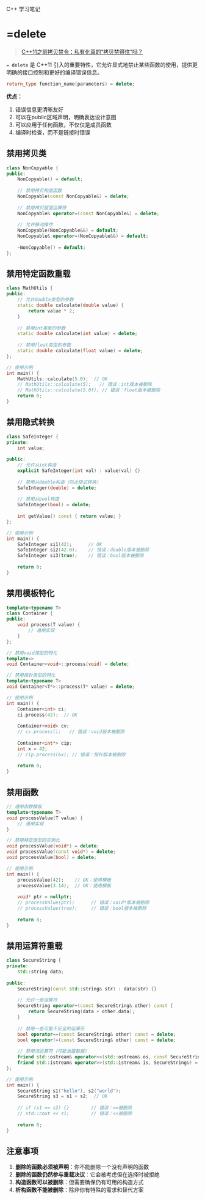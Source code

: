 
C++ 学习笔记

# =delete
> [C++11之前拷贝禁令：私有化真的“拷贝禁得住”吗？](https://mp.weixin.qq.com/s?__biz=Mzk2NDUyOTQzMA==&mid=2247484119&idx=1&sn=6f5839f4d31fe7a9994f68cd2e49d076&chksm=c520f888987422dd35e18c27128359280b7e087ef95f4d619efba2bd735acd408a4e898051ab&scene=126&sessionid=1756280232#rd) 

`= delete` 是 C++11 引入的重要特性，它允许显式地禁止某些函数的使用，提供更明确的接口控制和更好的编译错误信息。

```cpp
return_type function_name(parameters) = delete;
```

**优点：**
1. 错误信息更清晰友好
2. 可以在public区域声明，明确表达设计意图
3. 可以应用于任何函数，不仅仅是成员函数
4. 编译时检查，而不是链接时错误


## 禁用拷贝类

```cpp
class NonCopyable {
public:
    NonCopyable() = default;
    
    // 禁用拷贝构造函数
    NonCopyable(const NonCopyable&) = delete;
    
    // 禁用拷贝赋值运算符
    NonCopyable& operator=(const NonCopyable&) = delete;
    
    // 允许移动操作
    NonCopyable(NonCopyable&&) = default;
    NonCopyable& operator=(NonCopyable&&) = default;
    
    ~NonCopyable() = default;
};
```

## 禁用特定函数重载

```cpp
class MathUtils {
public:
    // 允许double类型的参数
    static double calculate(double value) {
        return value * 2;
    }
    
    // 禁用int类型的参数
    static double calculate(int value) = delete;
    
    // 禁用float类型的参数
    static double calculate(float value) = delete;
};

// 使用示例
int main() {
    MathUtils::calculate(5.0);  // OK
    // MathUtils::calculate(5);   // 错误：int版本被删除
    // MathUtils::calculate(5.0f); // 错误：float版本被删除
    return 0;
}
```

## 禁用隐式转换

```cpp
class SafeInteger {
private:
    int value;
    
public:
    // 允许从int构造
    explicit SafeInteger(int val) : value(val) {}
    
    // 禁用从double构造（防止隐式转换）
    SafeInteger(double) = delete;
    
    // 禁用从bool构造
    SafeInteger(bool) = delete;
    
    int getValue() const { return value; }
};

// 使用示例
int main() {
    SafeInteger si1(42);      // OK
    SafeInteger si2(42.0);    // 错误：double版本被删除
    SafeInteger si3(true);    // 错误：bool版本被删除
    
    return 0;
}
```

## 禁用模板特化

```cpp
template<typename T>
class Container {
public:
    void process(T value) {
        // 通用实现
    }
};

// 禁用void类型的特化
template<>
void Container<void>::process(void) = delete;

// 禁用指针类型的特化
template<typename T>
void Container<T*>::process(T* value) = delete;

// 使用示例
int main() {
    Container<int> ci;
    ci.process(42);  // OK
    
    Container<void> cv;
    // cv.process();   // 错误：void版本被删除
    
    Container<int*> cip;
    int x = 42;
    // cip.process(&x); // 错误：指针版本被删除
    
    return 0;
}
```

## 禁用函数

```cpp
// 通用函数模板
template<typename T>
void processValue(T value) {
    // 通用实现
}

// 禁用特定类型的实例化
void processValue(void*) = delete;
void processValue(const void*) = delete;
void processValue(bool) = delete;

// 使用示例
int main() {
    processValue(42);    // OK：使用模板
    processValue(3.14);  // OK：使用模板
    
    void* ptr = nullptr;
    // processValue(ptr);      // 错误：void*版本被删除
    // processValue(true);     // 错误：bool版本被删除
    
    return 0;
}
```

## 禁用运算符重载

```cpp
class SecureString {
private:
    std::string data;
    
public:
    SecureString(const std::string& str) : data(str) {}
    
    // 允许一些运算符
    SecureString operator+(const SecureString& other) const {
        return SecureString(data + other.data);
    }
    
    // 禁用一些可能不安全的运算符
    bool operator==(const SecureString& other) const = delete;
    bool operator!=(const SecureString& other) const = delete;
    
    // 禁用流运算符（可能泄露数据）
    friend std::ostream& operator<<(std::ostream& os, const SecureString&) = delete;
    friend std::istream& operator>>(std::istream& is, SecureString&) = delete;
};

// 使用示例
int main() {
    SecureString s1("hello"), s2("world");
    SecureString s3 = s1 + s2;  // OK
    
    // if (s1 == s2) {}        // 错误：==被删除
    // std::cout << s1;        // 错误：<<被删除
    
    return 0;
}
```

## 注意事项

1. **删除的函数必须被声明**：你不能删除一个没有声明的函数
2. **删除的函数仍然参与重载决议**：它会被考虑但在选择时被拒绝
3. **构造函数可以被删除**：但需要确保仍有可用的构造方式
4. **析构函数不能被删除**：除非你有特殊的需求和替代方案